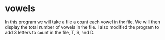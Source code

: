# vowels
In this program we will take a file a count each vowel in the file. 
We will then display the total number of vowels in the file. 
I also modified the program to add 3 letters to count in the file, T, S, and D. 
